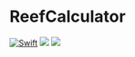 # ReefCalculator

[![Swift](https://github.com/reef-buddy/reef-calculator/actions/workflows/swift.yml/badge.svg)](https://github.com/reef-buddy/reef-calculator/actions/workflows/swift.yml)
[![](https://img.shields.io/endpoint?url=https%3A%2F%2Fswiftpackageindex.com%2Fapi%2Fpackages%2Freef-buddy%2Freef-calculator%2Fbadge%3Ftype%3Dswift-versions)](https://swiftpackageindex.com/reef-buddy/reef-calculator)
[![](https://img.shields.io/endpoint?url=https%3A%2F%2Fswiftpackageindex.com%2Fapi%2Fpackages%2Freef-buddy%2Freef-calculator%2Fbadge%3Ftype%3Dplatforms)](https://swiftpackageindex.com/reef-buddy/reef-calculator)
